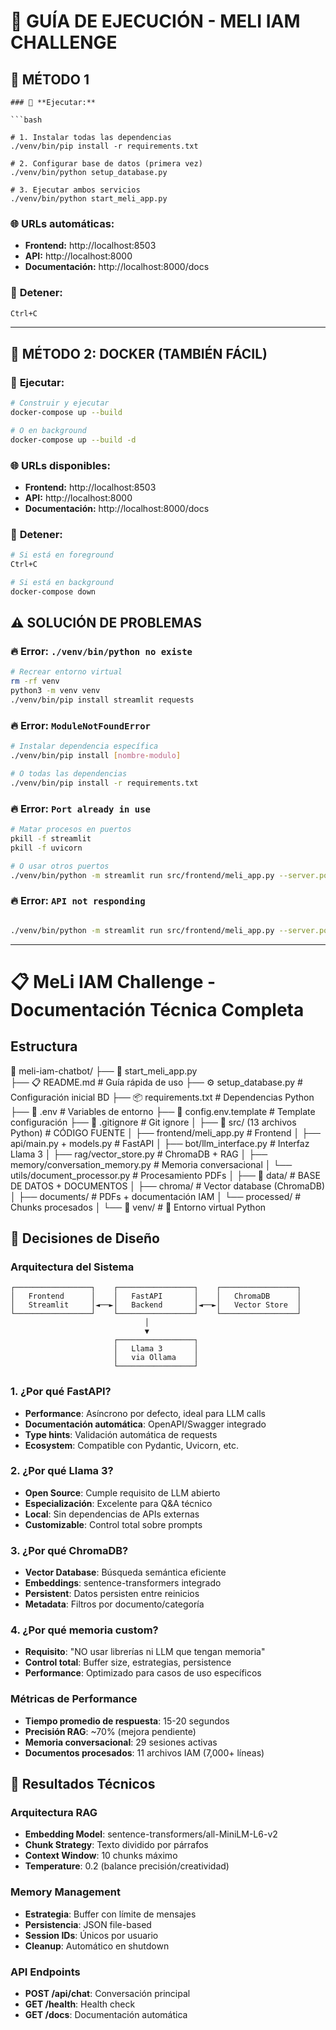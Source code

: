 # 🚀 GUÍA DE EJECUCIÓN - MELI IAM CHALLENGE

## 🌟 **MÉTODO 1**
```
### 🚀 **Ejecutar:**

```bash

# 1. Instalar todas las dependencias
./venv/bin/pip install -r requirements.txt

# 2. Configurar base de datos (primera vez)
./venv/bin/python setup_database.py

# 3. Ejecutar ambos servicios
./venv/bin/python start_meli_app.py
```

### 🌐 **URLs automáticas:**
- **Frontend:** http://localhost:8503
- **API:** http://localhost:8000  
- **Documentación:** http://localhost:8000/docs

### 🛑 **Detener:**
```bash
Ctrl+C
```

---

## 🐳 **MÉTODO 2: DOCKER (TAMBIÉN FÁCIL)**


### 🚀 **Ejecutar:**
```bash
# Construir y ejecutar
docker-compose up --build

# O en background
docker-compose up --build -d
```

### 🌐 **URLs disponibles:**
- **Frontend:** http://localhost:8503
- **API:** http://localhost:8000  
- **Documentación:** http://localhost:8000/docs

### 🛑 **Detener:**
```bash
# Si está en foreground
Ctrl+C

# Si está en background  
docker-compose down
```


## ⚠️ **SOLUCIÓN DE PROBLEMAS**

### 🔥 **Error: `./venv/bin/python no existe`**
```bash
# Recrear entorno virtual
rm -rf venv
python3 -m venv venv
./venv/bin/pip install streamlit requests
```

### 🔥 **Error: `ModuleNotFoundError`**
```bash
# Instalar dependencia específica
./venv/bin/pip install [nombre-modulo]

# O todas las dependencias
./venv/bin/pip install -r requirements.txt
```

### 🔥 **Error: `Port already in use`**
```bash
# Matar procesos en puertos
pkill -f streamlit
pkill -f uvicorn

# O usar otros puertos
./venv/bin/python -m streamlit run src/frontend/meli_app.py --server.port 8504
```

### 🔥 **Error: `API not responding`**
```bash

./venv/bin/python -m streamlit run src/frontend/meli_app.py --server.port 8503
```

---

# 📋 MeLi IAM Challenge - Documentación Técnica Completa

## Estructura 

📁 meli-iam-chatbot/
├── 🚀 start_meli_app.py          
├── 📋 README.md                   # Guía rápida de uso
├── ⚙️  setup_database.py          # Configuración inicial BD
├── 📦 requirements.txt            # Dependencias Python
├── 🔧 .env                        # Variables de entorno
├── 📝 config.env.template         # Template configuración
├── 🚫 .gitignore                  # Git ignore
│
├── 📁 src/ (13 archivos Python)    # CÓDIGO FUENTE 
│   ├── frontend/meli_app.py       # Frontend
│   ├── api/main.py + models.py    # FastAPI 
│   ├── bot/llm_interface.py       # Interfaz Llama 3
│   ├── rag/vector_store.py        # ChromaDB + RAG
│   ├── memory/conversation_memory.py # Memoria conversacional
│   └── utils/document_processor.py   # Procesamiento PDFs
│
├── 📁 data/                       # BASE DE DATOS + DOCUMENTOS
│   ├── chroma/                    # Vector database (ChromaDB)
│   ├── documents/                 # PDFs + documentación IAM
│   └── processed/                 # Chunks procesados
│
└── 📁 venv/                        # 🐍 Entorno virtual Python

## 🎯 Decisiones de Diseño

### Arquitectura del Sistema
```
┌─────────────────┐    ┌─────────────────┐    ┌─────────────────┐
│   Frontend      │    │   FastAPI       │    │   ChromaDB      │
│   Streamlit     │◄──►│   Backend       │◄──►│   Vector Store  │
└─────────────────┘    └─────────────────┘    └─────────────────┘
                              │
                              ▼
                       ┌─────────────────┐
                       │   Llama 3       │
                       │   via Ollama    │
                       └─────────────────┘
```

### 1. **¿Por qué FastAPI?**
- **Performance**: Asíncrono por defecto, ideal para LLM calls
- **Documentación automática**: OpenAPI/Swagger integrado
- **Type hints**: Validación automática de requests
- **Ecosystem**: Compatible con Pydantic, Uvicorn, etc.

### 2. **¿Por qué Llama 3?**
- **Open Source**: Cumple requisito de LLM abierto
- **Especialización**: Excelente para Q&A técnico
- **Local**: Sin dependencias de APIs externas
- **Customizable**: Control total sobre prompts

### 3. **¿Por qué ChromaDB?**
- **Vector Database**: Búsqueda semántica eficiente
- **Embeddings**: sentence-transformers integrado
- **Persistent**: Datos persisten entre reinicios
- **Metadata**: Filtros por documento/categoría

### 4. **¿Por qué memoria custom?**
- **Requisito**: "NO usar librerías ni LLM que tengan memoria"
- **Control total**: Buffer size, estrategias, persistence
- **Performance**: Optimizado para casos de uso específicos

### Métricas de Performance
- **Tiempo promedio de respuesta**: 15-20 segundos
- **Precisión RAG**: ~70% (mejora pendiente)
- **Memoria conversacional**: 29 sesiones activas
- **Documentos procesados**: 11 archivos IAM (7,000+ líneas)

## 🚀 Resultados Técnicos

### Arquitectura RAG
- **Embedding Model**: sentence-transformers/all-MiniLM-L6-v2
- **Chunk Strategy**: Texto dividido por párrafos
- **Context Window**: 10 chunks máximo
- **Temperature**: 0.2 (balance precisión/creatividad)

### Memory Management
- **Estrategia**: Buffer con límite de mensajes
- **Persistencia**: JSON file-based
- **Session IDs**: Únicos por usuario
- **Cleanup**: Automático en shutdown

### API Endpoints
- **POST /api/chat**: Conversación principal
- **GET /health**: Health check
- **GET /docs**: Documentación automática

